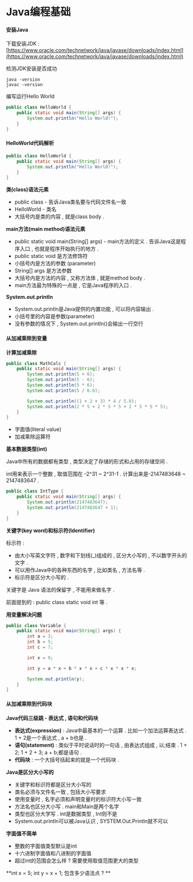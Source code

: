# Java编程基础

#### 安装Java

下载安装JDK : [https://www.oracle.com/technetwork/java/javase/downloads/index.html](https://www.oracle.com/technetwork/java/javase/downloads/index.html)

检测JDK安装是否成功

```
java -version
javac -version
```

编写运行Hello World

```java
public class HelloWorld {
    public static void main(String[] args) {
        System.out.println("Hello World!");
    }
}
```

#### HelloWorld代码解析

```java
public class HelloWorld {
    public static void main(String[] args) {
        System.out.println("Hello World!");
    }
}
```

**类\(class\)语法元素**

* public class - 告诉Java类名要与代码文件名一致
* HelloWorld - 类名
* 大括号内是类的内容 , 就是class body . 

**main方法\(main method\)语法元素**

* public static void main\(String\[\] args\) - main方法的定义 . 告诉Java这是程序入口 , 也就是程序开始执行的地方 . 
* public static void 是方法修饰符
* 小括号内是方法的参数 \(parameter\)
* String\[\] args 是方法参数
* 大括号内是方法的内容 , 又称方法体 , 就是method body . 
* main方法最为特殊的一点是 , 它是Java程序的入口 . 

**System.out.println**

* System.out.println是Java提供的内置功能 , 可以将内容输出 . 
* 小括号里的内容是参数\(parameter\)
* 没有参数的情况下 , System.out.println\(\)会输出一行空行

#### 从加减乘除到变量

**计算加减乘除**

```java
public class MathCalc {
    public static void main(String[] args) {
        System.out.println(5 + 6);
        System.out.println(5 - 6);
        System.out.println(5 * 6);
        System.out.println(5 / 6.0);

        System.out.println((1 + 2 + 3) * 4 / 5.0);
        System.out.println(2 * 5 + 2 * 5 * 5 + 2 * 5 * 5 * 5);
    }
}
```

* 字面值\(literal value\)
* 加减乘除运算符

**基本数据类型\(int\)**

Java中所有的数据都有类型 , 类型决定了存储的形式和占用的存储空间 .

int用来表示一个整数 , 取值范围在 -2^31 ~ 2^31-1 . 计算出来是-2147483648 ~ 2147483647 .

```java
public class IntType {
    public static void main(String[] args) {
        System.out.println(2147483647);
        System.out.println(2147483647 + 1);
    }
}
```

**关键字\(key word\)和标示符\(Identifier\)**

标示符 :

* 由大小写英文字符 , 数字和下划线\(\_\)组成的 , 区分大小写的 , 不以数字开头的文字 . 
* 可以用作Java中的各种东西的名字 , 比如类名 , 方法名等 . 
* 标示符是区分大小写的 . 

关键字是 Java 语法的保留字 , 不能用来做名字 .

前面提到的 : public class static void int 等 .

**用变量解决问题**

```java
public class Variable {
    public static void main(String[] args) {
        int a = 3;
        int b = 5;
        int c = 7;

        int x = 9;

        int y = a * x + b * x * x + c * x * x * x;

        System.out.println(y);
    }
}
```

#### 从加减乘除到代码块

**Java代码三级跳 - 表达式 , 语句和代码块**

* **表达式\(expression\)** : Java中最基本的一个运算 . 比如一个加法运算表达式 . 1 + 2是一个表达式 , a + b也是 . 
* **语句\(statement\)** : 类似于平时说话时的一句话 , 由表达式组成 , 以;结束 . 1 + 2; 1 + 2 + 3; a + b;都是语句 . 
* **代码块** : 一个大括号括起来的就是一个代码块 . 

**Java是区分大小写的**

* 关键字和标识符都是区分大小写的
* 类名必须与文件名一致 , 包括大小写要求
* 使用变量时 , 名字必须和声明变量时的标识符大小写一致
* 方法名也区分大小写 . main和Main是两个名字
* 类型也区分大学写 . int是数据类型 , Int则不是
* System.out.println可以被Java认识 , SYSTEM.Out.Println就不可以

**字面值不简单**

* 整数的字面值类型默认是int
* 十六进制字面值和八进制的字面值
* 超过int的范围会怎么样 ? 需要使用取值范围更大的类型

**int x = 5; int y = x + 1; 包含多少语法点 ? **

